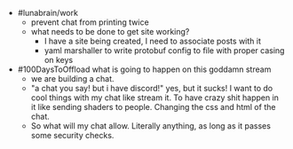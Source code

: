 - #lunabrain/work
	- prevent chat from printing twice
	- what needs to be done to get site working?
		- I have a site being created, I need to associate posts with it
		- yaml marshaller to write protobuf config to file with proper casing on keys
- #100DaysToOffload what is going to happen on this goddamn stream
	- we are building a chat.
	- "a chat you say! but i have discord!" yes, but it sucks! I want to do cool things with my chat like stream it. To have crazy shit happen in it like sending shaders to people. Changing the css and html of the chat.
	- So what will my chat allow. Literally anything, as long as it passes some security checks.